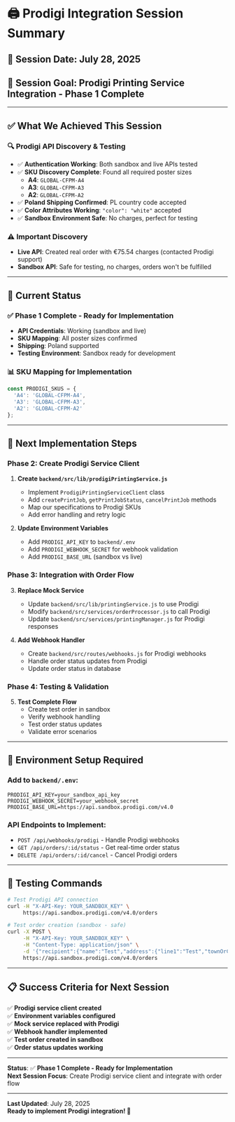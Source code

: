 # 🖨️ Prodigi Integration Session Summary

## 📅 Session Date: July 28, 2025
## 🎯 Session Goal: Prodigi Printing Service Integration - Phase 1 Complete

---

## ✅ **What We Achieved This Session**

### **🔍 Prodigi API Discovery & Testing**
- ✅ **Authentication Working**: Both sandbox and live APIs tested
- ✅ **SKU Discovery Complete**: Found all required poster sizes
  - **A4**: `GLOBAL-CFPM-A4`
  - **A3**: `GLOBAL-CFPM-A3` 
  - **A2**: `GLOBAL-CFPM-A2`
- ✅ **Poland Shipping Confirmed**: PL country code accepted
- ✅ **Color Attributes Working**: `"color": "white"` accepted
- ✅ **Sandbox Environment Safe**: No charges, perfect for testing

### **⚠️ Important Discovery**
- **Live API**: Created real order with €75.54 charges (contacted Prodigi support)
- **Sandbox API**: Safe for testing, no charges, orders won't be fulfilled

---

## 🎯 **Current Status**

### **✅ Phase 1 Complete - Ready for Implementation**
- **API Credentials**: Working (sandbox and live)
- **SKU Mapping**: All poster sizes confirmed
- **Shipping**: Poland supported
- **Testing Environment**: Sandbox ready for development

### **📊 SKU Mapping for Implementation**
```javascript
const PRODIGI_SKUS = {
  'A4': 'GLOBAL-CFPM-A4',
  'A3': 'GLOBAL-CFPM-A3', 
  'A2': 'GLOBAL-CFPM-A2'
};
```

---

## 🚀 **Next Implementation Steps**

### **Phase 2: Create Prodigi Service Client**
1. **Create `backend/src/lib/prodigiPrintingService.js`**
   - Implement `ProdigiPrintingServiceClient` class
   - Add `createPrintJob`, `getPrintJobStatus`, `cancelPrintJob` methods
   - Map our specifications to Prodigi SKUs
   - Add error handling and retry logic

2. **Update Environment Variables**
   - Add `PRODIGI_API_KEY` to `backend/.env`
   - Add `PRODIGI_WEBHOOK_SECRET` for webhook validation
   - Add `PRODIGI_BASE_URL` (sandbox vs live)

### **Phase 3: Integration with Order Flow**
3. **Replace Mock Service**
   - Update `backend/src/lib/printingService.js` to use Prodigi
   - Modify `backend/src/services/orderProcessor.js` to call Prodigi
   - Update `backend/src/services/printingManager.js` for Prodigi responses

4. **Add Webhook Handler**
   - Create `backend/src/routes/webhooks.js` for Prodigi webhooks
   - Handle order status updates from Prodigi
   - Update order status in database

### **Phase 4: Testing & Validation**
5. **Test Complete Flow**
   - Create test order in sandbox
   - Verify webhook handling
   - Test order status updates
   - Validate error scenarios

---

## 🔧 **Environment Setup Required**

### **Add to `backend/.env`:**
```env
PRODIGI_API_KEY=your_sandbox_api_key
PRODIGI_WEBHOOK_SECRET=your_webhook_secret
PRODIGI_BASE_URL=https://api.sandbox.prodigi.com/v4.0
```

### **API Endpoints to Implement:**
- `POST /api/webhooks/prodigi` - Handle Prodigi webhooks
- `GET /api/orders/:id/status` - Get real-time order status
- `DELETE /api/orders/:id/cancel` - Cancel Prodigi orders

---

## 🧪 **Testing Commands**

```bash
# Test Prodigi API connection
curl -H "X-API-Key: YOUR_SANDBOX_KEY" \
     https://api.sandbox.prodigi.com/v4.0/orders

# Test order creation (sandbox - safe)
curl -X POST \
     -H "X-API-Key: YOUR_SANDBOX_KEY" \
     -H "Content-Type: application/json" \
     -d '{"recipient":{"name":"Test","address":{"line1":"Test","townOrCity":"Warsaw","postalOrZipCode":"00-001","countryCode":"PL"}},"items":[{"sku":"GLOBAL-CFPM-A4","copies":1,"sizing":"fillPrintArea","attributes":{"color":"white"},"assets":[{"printArea":"default","url":"https://pwintyimages.blob.core.windows.net/samples/stars/test-sample-grey.png"}]}],"shippingMethod":"Standard"}' \
     https://api.sandbox.prodigi.com/v4.0/orders
```

---

## 📋 **Success Criteria for Next Session**

✅ **Prodigi service client created**  
✅ **Environment variables configured**  
✅ **Mock service replaced with Prodigi**  
✅ **Webhook handler implemented**  
✅ **Test order created in sandbox**  
✅ **Order status updates working**

---

**Status**: ✅ **Phase 1 Complete - Ready for Implementation**  
**Next Session Focus**: Create Prodigi service client and integrate with order flow

---

**Last Updated**: July 28, 2025  
**Ready to implement Prodigi integration! 🚀** 
